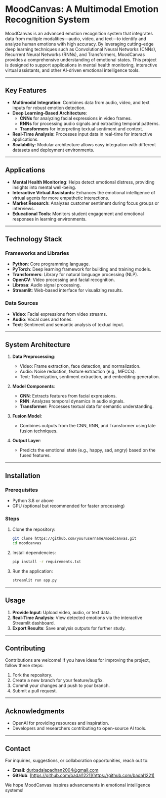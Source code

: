 # MoodCanvas: A Multimodal Emotion Recognition System

MoodCanvas is an advanced emotion recognition system that integrates data from multiple modalities—audio, video, and text—to identify and analyze human emotions with high accuracy. By leveraging cutting-edge deep learning techniques such as Convolutional Neural Networks (CNNs), Recurrent Neural Networks (RNNs), and Transformers, MoodCanvas provides a comprehensive understanding of emotional states. This project is designed to support applications in mental health monitoring, interactive virtual assistants, and other AI-driven emotional intelligence tools.

---

## Key Features

- **Multimodal Integration**: Combines data from audio, video, and text inputs for robust emotion detection.
- **Deep Learning-Based Architecture**:
  - **CNNs** for analyzing facial expressions in video frames.
  - **RNNs** for processing audio signals and extracting temporal patterns.
  - **Transformers** for interpreting textual sentiment and context.
- **Real-Time Analysis**: Processes input data in real-time for interactive applications.
- **Scalability**: Modular architecture allows easy integration with different datasets and deployment environments.

---

## Applications

- **Mental Health Monitoring**: Helps detect emotional distress, providing insights into mental well-being.
- **Interactive Virtual Assistants**: Enhances the emotional intelligence of virtual agents for more empathetic interactions.
- **Market Research**: Analyzes customer sentiment during focus groups or interviews.
- **Educational Tools**: Monitors student engagement and emotional responses in learning environments.

---

## Technology Stack

### Frameworks and Libraries
- **Python**: Core programming language.
- **PyTorch**: Deep learning framework for building and training models.
- **Transformers**: Library for natural language processing (NLP).
- **OpenCV**: Video processing and facial recognition.
- **Librosa**: Audio signal processing.
- **Streamlit**: Web-based interface for visualizing results.

### Data Sources
- **Video**: Facial expressions from video streams.
- **Audio**: Vocal cues and tones.
- **Text**: Sentiment and semantic analysis of textual input.

---

## System Architecture

1. **Data Preprocessing**:
   - Video: Frame extraction, face detection, and normalization.
   - Audio: Noise reduction, feature extraction (e.g., MFCCs).
   - Text: Tokenization, sentiment extraction, and embedding generation.

2. **Model Components**:
   - **CNN**: Extracts features from facial expressions.
   - **RNN**: Analyzes temporal dynamics in audio signals.
   - **Transformer**: Processes textual data for semantic understanding.

3. **Fusion Model**:
   - Combines outputs from the CNN, RNN, and Transformer using late fusion techniques.

4. **Output Layer**:
   - Predicts the emotional state (e.g., happy, sad, angry) based on the fused features.

---

## Installation

### Prerequisites
- Python 3.8 or above
- GPU (optional but recommended for faster processing)

### Steps
1. Clone the repository:
   ```bash
   git clone https://github.com/yourusername/moodcanvas.git
   cd moodcanvas
   ```
2. Install dependencies:
   ```bash
   pip install -r requirements.txt
   ```
3. Run the application:
   ```bash
   streamlit run app.py
   ```

---

## Usage

1. **Provide Input**: Upload video, audio, or text data.
2. **Real-Time Analysis**: View detected emotions via the interactive Streamlit dashboard.
3. **Export Results**: Save analysis outputs for further study.

---

## Contributing

Contributions are welcome! If you have ideas for improving the project, follow these steps:

1. Fork the repository.
2. Create a new branch for your feature/bugfix.
3. Commit your changes and push to your branch.
4. Submit a pull request.

---

## Acknowledgments

- OpenAI for providing resources and inspiration.
- Developers and researchers contributing to open-source AI tools.

---

## Contact

For inquiries, suggestions, or collaboration opportunities, reach out to:
- **Email**: durbadalapadhan2004@gmail.com
- **GitHub**: [https://github.com/badal1221](https://github.com/badal1221)

We hope MoodCanvas inspires advancements in emotional intelligence systems!

